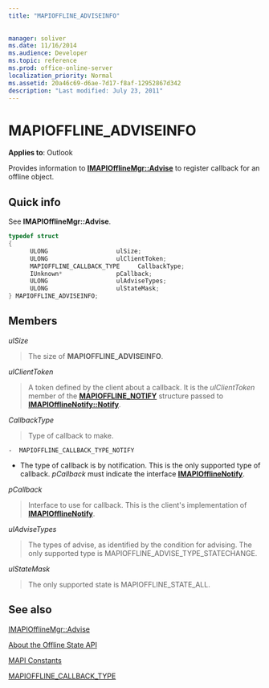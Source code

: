 ```yaml
---
title: "MAPIOFFLINE_ADVISEINFO"
 
 
manager: soliver
ms.date: 11/16/2014
ms.audience: Developer
ms.topic: reference
ms.prod: office-online-server
localization_priority: Normal
ms.assetid: 20a46c69-d6ae-7d17-f8af-12952867d342
description: "Last modified: July 23, 2011"
---
```


# MAPIOFFLINE_ADVISEINFO

  
  
**Applies to**: Outlook 
  
Provides information to **[IMAPIOfflineMgr::Advise](imapiofflinemgr-advise.md)** to register callback for an offline object. 
  
## Quick info

See **IMAPIOfflineMgr::Advise**. 
  
```cpp
typedef struct 
{ 
      ULONG                   ulSize; 
      ULONG                   ulClientToken; 
      MAPIOFFLINE_CALLBACK_TYPE     CallbackType; 
      IUnknown*               pCallback; 
      ULONG                   ulAdviseTypes; 
      ULONG                   ulStateMask; 
} MAPIOFFLINE_ADVISEINFO;
```

## Members

 _ulSize_
  
> The size of **MAPIOFFLINE_ADVISEINFO**. 
    
 _ulClientToken_
  
> A token defined by the client about a callback. It is the  *ulClientToken*  member of the **[MAPIOFFLINE_NOTIFY](mapioffline_notify.md)** structure passed to **[IMAPIOfflineNotify::Notify](imapiofflinenotify-notify.md)**. 
    
 _CallbackType_
  
> Type of callback to make.
    
    -  MAPIOFFLINE_CALLBACK_TYPE_NOTIFY 
    
  - The type of callback is by notification. This is the only supported type of callback.  *pCallback*  must indicate the interface **[IMAPIOfflineNotify](imapiofflinenotifyiunknown.md)**. 
    
 _pCallback_
  
> Interface to use for callback. This is the client's implementation of **[IMAPIOfflineNotify](imapiofflinenotifyiunknown.md)**. 
    
 _ulAdviseTypes_
  
> The types of advise, as identified by the condition for advising. The only supported type is MAPIOFFLINE_ADVISE_TYPE_STATECHANGE.
    
 _ulStateMask_
  
> The only supported state is MAPIOFFLINE_STATE_ALL.
    
## See also



[IMAPIOfflineMgr::Advise](imapiofflinemgr-advise.md)


[About the Offline State API](about-the-offline-state-api.md)
  
[MAPI Constants](mapi-constants.md)
  
[MAPIOFFLINE_CALLBACK_TYPE](mapioffline_callback_type.md)

